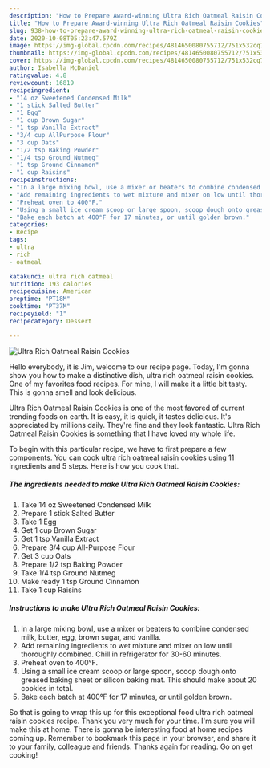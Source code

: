 ```yaml
---
description: "How to Prepare Award-winning Ultra Rich Oatmeal Raisin Cookies"
title: "How to Prepare Award-winning Ultra Rich Oatmeal Raisin Cookies"
slug: 938-how-to-prepare-award-winning-ultra-rich-oatmeal-raisin-cookies
date: 2020-10-08T05:23:47.579Z
image: https://img-global.cpcdn.com/recipes/4814650080755712/751x532cq70/ultra-rich-oatmeal-raisin-cookies-recipe-main-photo.jpg
thumbnail: https://img-global.cpcdn.com/recipes/4814650080755712/751x532cq70/ultra-rich-oatmeal-raisin-cookies-recipe-main-photo.jpg
cover: https://img-global.cpcdn.com/recipes/4814650080755712/751x532cq70/ultra-rich-oatmeal-raisin-cookies-recipe-main-photo.jpg
author: Isabella McDaniel
ratingvalue: 4.8
reviewcount: 16819
recipeingredient:
- "14 oz Sweetened Condensed Milk"
- "1 stick Salted Butter"
- "1 Egg"
- "1 cup Brown Sugar"
- "1 tsp Vanilla Extract"
- "3/4 cup AllPurpose Flour"
- "3 cup Oats"
- "1/2 tsp Baking Powder"
- "1/4 tsp Ground Nutmeg"
- "1 tsp Ground Cinnamon"
- "1 cup Raisins"
recipeinstructions:
- "In a large mixing bowl, use a mixer or beaters to combine condensed milk, butter, egg, brown sugar, and vanilla."
- "Add remaining ingredients to wet mixture and mixer on low until thoroughly combined. Chill in refrigerator for 30-60 minutes."
- "Preheat oven to 400°F."
- "Using a small ice cream scoop or large spoon, scoop dough onto greased baking sheet or silicon baking mat. This should make about 20 cookies in total."
- "Bake each batch at 400°F for 17 minutes, or until golden brown."
categories:
- Recipe
tags:
- ultra
- rich
- oatmeal

katakunci: ultra rich oatmeal 
nutrition: 193 calories
recipecuisine: American
preptime: "PT18M"
cooktime: "PT37M"
recipeyield: "1"
recipecategory: Dessert

---
```



![Ultra Rich Oatmeal Raisin Cookies](https://img-global.cpcdn.com/recipes/4814650080755712/751x532cq70/ultra-rich-oatmeal-raisin-cookies-recipe-main-photo.jpg)

Hello everybody, it is Jim, welcome to our recipe page. Today, I'm gonna show you how to make a distinctive dish, ultra rich oatmeal raisin cookies. One of my favorites food recipes. For mine, I will make it a little bit tasty. This is gonna smell and look delicious.

Ultra Rich Oatmeal Raisin Cookies is one of the most favored of current trending foods on earth. It is easy, it is quick, it tastes delicious. It's appreciated by millions daily. They're fine and they look fantastic. Ultra Rich Oatmeal Raisin Cookies is something that I have loved my whole life.




To begin with this particular recipe, we have to first prepare a few components. You can cook ultra rich oatmeal raisin cookies using 11 ingredients and 5 steps. Here is how you cook that.

<!--inarticleads1-->

##### The ingredients needed to make Ultra Rich Oatmeal Raisin Cookies:

1. Take 14 oz Sweetened Condensed Milk
1. Prepare 1 stick Salted Butter
1. Take 1 Egg
1. Get 1 cup Brown Sugar
1. Get 1 tsp Vanilla Extract
1. Prepare 3/4 cup All-Purpose Flour
1. Get 3 cup Oats
1. Prepare 1/2 tsp Baking Powder
1. Take 1/4 tsp Ground Nutmeg
1. Make ready 1 tsp Ground Cinnamon
1. Take 1 cup Raisins




<!--inarticleads2-->

##### Instructions to make Ultra Rich Oatmeal Raisin Cookies:

1. In a large mixing bowl, use a mixer or beaters to combine condensed milk, butter, egg, brown sugar, and vanilla.
1. Add remaining ingredients to wet mixture and mixer on low until thoroughly combined. Chill in refrigerator for 30-60 minutes.
1. Preheat oven to 400°F.
1. Using a small ice cream scoop or large spoon, scoop dough onto greased baking sheet or silicon baking mat. This should make about 20 cookies in total.
1. Bake each batch at 400°F for 17 minutes, or until golden brown.




So that is going to wrap this up for this exceptional food ultra rich oatmeal raisin cookies recipe. Thank you very much for your time. I'm sure you will make this at home. There is gonna be interesting food at home recipes coming up. Remember to bookmark this page in your browser, and share it to your family, colleague and friends. Thanks again for reading. Go on get cooking!
